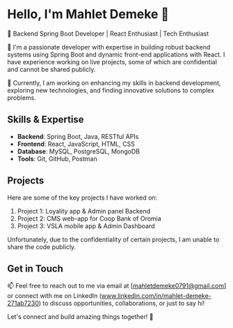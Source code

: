# Hello, I'm Mahlet Demeke 👋

🚀 Backend Spring Boot Developer | React Enthusiast | Tech Enthusiast

🌱 I'm a passionate developer with expertise in building robust backend systems using Spring Boot and dynamic front-end applications with React. I have experience working on live projects, some of which are confidential and cannot be shared publicly.

🔭 Currently, I am working on enhancing my skills in backend development, exploring new technologies, and finding innovative solutions to complex problems.

## Skills & Expertise
- **Backend**: Spring Boot, Java, RESTful APIs
- **Frontend**: React, JavaScript, HTML, CSS
- **Database**: MySQL, PostgreSQL, MongoDB
- **Tools**: Git, GitHub, Postman

## Projects
Here are some of the key projects I have worked on:
1. Project 1: Loyality app & Admin panel Backend
2. Project 2: CMS web-app for Coop Bank of Oromia
3. Project 3: VSLA mobile app & Admin Dashboard

Unfortunately, due to the confidentiality of certain projects, I am unable to share the code publicly.

## Get in Touch
📫 Feel free to reach out to me via email at [mahletdemeke0791@gmail.com] or connect with me on LinkedIn (www.linkedin.com/in/mahlet-demeke-271ab7230) to discuss opportunities, collaborations, or just to say hi!

Let's connect and build amazing things together! 🚀
